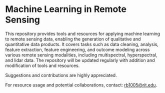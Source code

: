 # Machine Learning in Remote Sensing

This repository provides tools and resources for applying machine learning to remote sensing data, enabling the generation of qualitative and quantitative data products. It covers tasks such as data cleaning, analysis, feature extraction, feature engineering, and outcome modeling across various remote sensing modalities, including multispectral, hyperspectral, and lidar data. The repository will be updated regularly with addition and modification of tools and resources.

Suggestions and contributions are highly appreciated.

For resource usage and potential collaborations, contact: rb1005@rit.edu.
